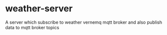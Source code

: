 # weather-server
A server which subscribe to weather vernemq mqtt broker and also publish data to mqtt broker topics

